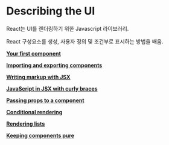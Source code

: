 # Describing the UI

React는 UI를 렌더링하기 위한 Javascript 라이브러리.

React 구성요소를 생성, 사용자 정의 및 조건부로 표시하는 방법을 배움.

[**Your first component**](./005-%EB%A6%AC%EC%95%A1%ED%8A%B8%20Your%20first%20component.md)

[**Importing and exporting components**](./006-%EB%A6%AC%EC%95%A1%ED%8A%B8%20Importing%20and%20exporting%20components.md)

[**Writing markup with JSX**](./007-%EB%A6%AC%EC%95%A1%ED%8A%B8%20Writing%20markup%20with%20JSX.md)

[**JavaScript in JSX with curly braces**](./008-%EB%A6%AC%EC%95%A1%ED%8A%B8%20JavaScript%20in%20JSX%20with%20curly%20braces.md)

[**Passing props to a component**](./009-%EB%A6%AC%EC%95%A1%ED%8A%B8%20Passing%20props%20to%20a%20component.md)

[**Conditional rendering**](./010-%EB%A6%AC%EC%95%A1%ED%8A%B8%20Conditional%20rendering.md)

[**Rendering lists**](./011-%EB%A6%AC%EC%95%A1%ED%8A%B8%20Rendering%20lists.md)

[**Keeping components pure**](./012-%EB%A6%AC%EC%95%A1%ED%8A%B8%20Keeping%20components%20pure.md)
